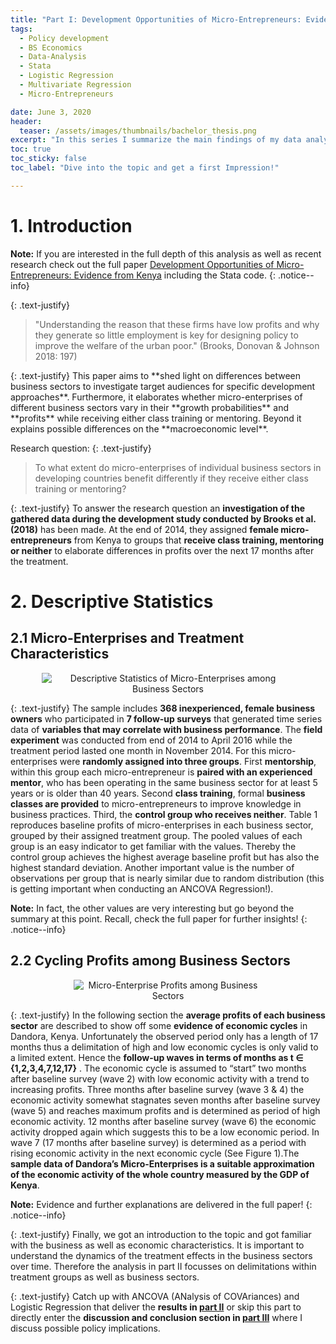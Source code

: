 ```yaml
---
title: "Part I: Development Opportunities of Micro-Entrepreneurs: Evidence from Kenya"
tags:
  - Policy development
  - BS Economics
  - Data-Analysis
  - Stata
  - Logistic Regression
  - Multivariate Regression
  - Micro-Entrepreneurs

date: June 3, 2020
header:
  teaser: /assets/images/thumbnails/bachelor_thesis.png
excerpt: "In this series I summarize the main findings of my data analysis according micro-entrepreneurs in Kenya"
toc: true
toc_sticky: false
toc_label: "Dive into the topic and get a first Impression!"

---
```


# 1. Introduction

<i class="far fa-sticky-note"></i> **Note:** If you are interested in the full depth of this analysis as well as recent research check out the full paper [Development Opportunities of Micro-Entrepreneurs: Evidence from Kenya](/assets/docs/bachelor_thesis.pdf) including the Stata code.
  {: .notice--info}

{: .text-justify}
<blockquote>
"Understanding the reason that these firms have low profits and why they generate so little employment is key for designing policy to improve the welfare of the urban poor."  
(Brooks, Donovan & Johnson 2018: 197)
</blockquote>
{: .text-justify}
This paper aims to **shed light on differences between business sectors to investigate target audiences for specific development approaches**. Furthermore, it elaborates whether micro-enterprises of different business sectors vary in their **growth probabilities** and **profits** while receiving either class training or mentoring. Beyond it explains possible differences on the **macroeconomic level**.

Research question:
{: .text-justify}
<blockquote>
To what extent do micro-enterprises of individual business sectors in developing countries benefit differently if they receive either class training or mentoring?
</blockquote>

{: .text-justify}
To answer the research question an **investigation of the gathered data during the development study conducted by Brooks et al. (2018)** has been made. At the end of 2014, they assigned **female micro-entrepreneurs** from Kenya to groups that **receive class training, mentoring or neither** to elaborate differences in profits over the next 17 months after the treatment.

# 2. Descriptive Statistics
## 2.1 Micro-Enterprises and Treatment Characteristics
<center>
  <figure style="width: 80%">
    <img src="{{ site.url }}{{ sitebaseurl }}/assets/images/posts/03_06_20/table1.png" alt="Descriptive Statistics of Micro-Enterprises among Business Sectors">
  </figure>
</center>

{: .text-justify}
The sample includes **368 inexperienced, female business owners** who participated in **7 follow-up surveys** that generated time series data of **variables that may correlate with business performance**. The **field experiment** was conducted from end of 2014 to April 2016 while the treatment period lasted one month in November 2014. For this micro-enterprises were **randomly assigned into three groups**.
First **mentorship**, within this group each micro-entrepreneur is **paired with an experienced mentor**, who has been operating in the same business sector for at least 5 years or is older than 40 years. Second **class training**, formal **business classes are provided** to micro-entrepreneurs to improve knowledge in business practices. Third, the **control group who receives neither**.
Table 1 reproduces baseline profits of micro-enterprises in each business sector, grouped by their assigned treatment group. The pooled values of each group is an easy indicator to get familiar with the values. Thereby the control group achieves the highest average baseline profit but has also the highest standard deviation. Another important value is the number of observations per group that is nearly similar due to random distribution (this is getting important when conducting an ANCOVA Regression!).

<i class="far fa-sticky-note"></i> **Note:** In fact, the other values are very interesting but go beyond the summary at this point. Recall, check the full paper for further insights!
  {: .notice--info}

## 2.2 Cycling Profits among Business Sectors
<center>
  <figure style="width: 60%">
    <img src="{{ site.url }}{{ sitebaseurl }}/assets/images/posts/03_06_20/figure1.png" alt="Micro-Enterprise Profits among Business Sectors">
  </figure>
</center>

{: .text-justify}
In the following section the **average profits of each business sector** are described to show off some **evidence of economic cycles** in Dandora, Kenya. Unfortunately the observed period only has a length of 17 months thus a delimitation of high and low economic cycles is only valid to a limited extent. Hence the **follow-up waves in terms of months as t ∈ {1,2,3,4,7,12,17}** . The economic cycle is assumed to “start” two months after baseline survey (wave 2) with low economic activity with a trend to increasing profits. Three months after baseline survey (wave 3 & 4) the economic activity somewhat stagnates seven months after baseline survey (wave 5) and reaches maximum profits and is determined as period of high economic activity. 12 months after baseline survey (wave 6) the economic activity dropped again which suggests this to be a low economic period. In wave 7 (17 months after baseline survey) is determined as a period with rising economic activity in the next economic cycle (See Figure 1).The **sample data of Dandora’s Micro-Enterprises is a suitable approximation of the economic activity of the whole country measured by the GDP of Kenya**.

<i class="far fa-sticky-note"></i> **Note:** Evidence and further explanations are delivered in the full paper!
  {: .notice--info}

{: .text-justify}
Finally, we got an introduction to the topic and got familiar with the business as well as economic characteristics. It is important to understand the dynamics of the treatment effects in the business sectors over time. Therefore the analysis in part II focusses on delimitations within treatment groups as well as business sectors.

{: .text-justify}
Catch up with ANCOVA (ANalysis of COVAriances) and Logistic Regression that deliver the **results in [part II](https://lhagels.github.io/Part-II-Development-Opportunities-of-Micro-Entrepreneurs-Evidence-from-Kenya/)** or skip this part to directly enter the **discussion and conclusion section in [part III](https://lhagels.github.io/Part-III-Development-Opportunities-of-Micro-Entrepreneurs-Evidence-from-Kenya/)** where I discuss possible policy implications.
